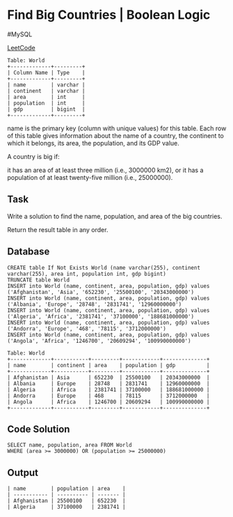 # Find Big Countries | Boolean Logic
\#MySQL

[LeetCode](https://leetcode.com/problems/big-countries/?envType=study-plan-v2&envId=top-sql-50)

```
Table: World
+-------------+---------+
| Column Name | Type    |
+-------------+---------+
| name        | varchar |
| continent   | varchar |
| area        | int     |
| population  | int     |
| gdp         | bigint  |
+-------------+---------+
```
name is the primary key (column with unique values) for this table.
Each row of this table gives information about the name of a country, the continent to which it belongs, its area, the population, and its GDP value.

A country is big if:

it has an area of at least three million (i.e., 3000000 km2), or
it has a population of at least twenty-five million (i.e., 25000000).

## Task
Write a solution to find the name, population, and area of the big countries.

Return the result table in any order.

## Database
```
CREATE table If Not Exists World (name varchar(255), continent varchar(255), area int, population int, gdp bigint)
TRUNCATE table World
INSERT into World (name, continent, area, population, gdp) values ('Afghanistan', 'Asia', '652230', '25500100', '20343000000')
INSERT into World (name, continent, area, population, gdp) values ('Albania', 'Europe', '28748', '2831741', '12960000000')
INSERT into World (name, continent, area, population, gdp) values ('Algeria', 'Africa', '2381741', '37100000', '188681000000')
INSERT into World (name, continent, area, population, gdp) values ('Andorra', 'Europe', '468', '78115', '3712000000')
INSERT into World (name, continent, area, population, gdp) values ('Angola', 'Africa', '1246700', '20609294', '100990000000')
```
```
Table: World
+-------------+-----------+---------+------------+--------------+
| name        | continent | area    | population | gdp          |
+-------------+-----------+---------+------------+--------------+
| Afghanistan | Asia      | 652230  | 25500100   | 20343000000  |
| Albania     | Europe    | 28748   | 2831741    | 12960000000  |
| Algeria     | Africa    | 2381741 | 37100000   | 188681000000 |
| Andorra     | Europe    | 468     | 78115      | 3712000000   |
| Angola      | Africa    | 1246700 | 20609294   | 100990000000 |
+-------------+-----------+---------+------------+--------------+
```
## Code Solution
```
SELECT name, population, area FROM World
WHERE (area >= 3000000) OR (population >= 25000000)
```
## Output
```
| name        | population | area    |
| ----------- | ---------- | ------- |
| Afghanistan | 25500100   | 652230  |
| Algeria     | 37100000   | 2381741 |
```
